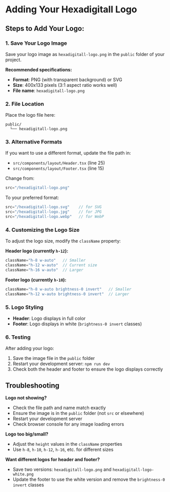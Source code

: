 # Adding Your Hexadigitall Logo

## Steps to Add Your Logo:

### 1. Save Your Logo Image
Save your logo image as `hexadigitall-logo.png` in the `public` folder of your project.

**Recommended specifications:**
- **Format**: PNG (with transparent background) or SVG
- **Size**: 400x133 pixels (3:1 aspect ratio works well)
- **File name**: `hexadigitall-logo.png`

### 2. File Location
Place the logo file here:
```
public/
  └── hexadigitall-logo.png
```

### 3. Alternative Formats
If you want to use a different format, update the file path in:
- `src/components/layout/Header.tsx` (line 25)
- `src/components/layout/Footer.tsx` (line 15)

Change from:
```typescript
src="/hexadigitall-logo.png"
```

To your preferred format:
```typescript
src="/hexadigitall-logo.svg"    // for SVG
src="/hexadigitall-logo.jpg"    // for JPG
src="/hexadigitall-logo.webp"   // for WebP
```

### 4. Customizing the Logo Size
To adjust the logo size, modify the `className` property:

**Header logo (currently `h-12`):**
```typescript
className="h-8 w-auto"   // Smaller
className="h-12 w-auto"  // Current size
className="h-16 w-auto"  // Larger
```

**Footer logo (currently `h-10`):**
```typescript
className="h-8 w-auto brightness-0 invert"   // Smaller
className="h-12 w-auto brightness-0 invert"  // Larger
```

### 5. Logo Styling
- **Header**: Logo displays in full color
- **Footer**: Logo displays in white (`brightness-0 invert` classes)

### 6. Testing
After adding your logo:
1. Save the image file in the `public` folder
2. Restart your development server: `npm run dev`
3. Check both the header and footer to ensure the logo displays correctly

## Troubleshooting

**Logo not showing?**
- Check the file path and name match exactly
- Ensure the image is in the `public` folder (not `src` or elsewhere)
- Restart your development server
- Check browser console for any image loading errors

**Logo too big/small?**
- Adjust the `height` values in the `className` properties
- Use `h-8`, `h-10`, `h-12`, `h-16`, etc. for different sizes

**Want different logos for header and footer?**
- Save two versions: `hexadigitall-logo.png` and `hexadigitall-logo-white.png`
- Update the footer to use the white version and remove the `brightness-0 invert` classes
